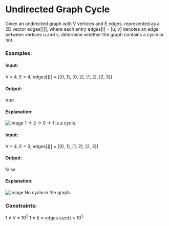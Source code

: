 # Undirected Graph Cycle
Given an undirected graph with V vertices and E edges, represented as a 2D vector edges[][], where each entry edges[i] = [u, v] denotes an edge between vertices u and v, determine whether the graph contains a cycle or not.

### Examples:
#### Input:
V = 4, E = 4, edges[][] = [[0, 1], [0, 2], [1, 2], [2, 3]]
#### Output: 
true
#### Explanation:  
![image](https://github.com/user-attachments/assets/8681ee80-ed47-45b3-ba9d-9b30662d3f1f)
1 -> 2 -> 0 -> 1 is a cycle.

#### Input:
V = 4, E = 3, edges[][] = [[0, 1], [1, 2], [2, 3]]
#### Output: 
false
#### Explanation: 
![image](https://github.com/user-attachments/assets/d1a6fb9b-1190-4b54-8ea2-e0110e0efe0b)
No cycle in the graph.

### Constraints:
1 ≤ V ≤ $`10^5`$
1 ≤ E = edges.size() ≤ $`10^5`$

